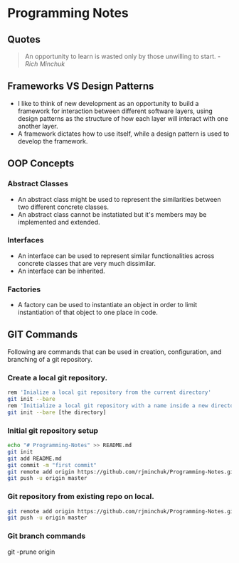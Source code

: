 # Programming Notes

## Quotes

> An opportunity to learn is wasted only by those unwilling to start. -*Rich Minchuk*

## Frameworks VS Design Patterns

- I like to think of new development as an opportunity to build a framework for interaction between different software layers, using design patterns as the structure of how each layer will interact with one another layer.
- A framework dictates how to use itself, while a design pattern is used to develop the framework.

## OOP Concepts

### Abstract Classes
- An abstract class might be used to represent the similarities between two different concrete classes.
- An abstract class cannot be instatiated but it's members may be implemented and extended.

### Interfaces
- An interface can be used to represent similar functionalities across concrete classes that are very much dissimilar.
- An interface can be inherited.

### Factories
- A factory can be used to instantiate an object in order to limit instantiation of that object to one place in code.

## GIT Commands

Following are commands that can be used in creation, configuration, and branching of a git repository.

### Create a local git repository.
```sh
rem 'Inialize a local git repository from the current directory' 
git init --bare
rem 'Initialize a local git repository with a name inside a new directory'
git init --bare [the directory]
```

### Initial git repository setup
```sh
echo "# Programming-Notes" >> README.md
git init
git add README.md
git commit -m "first commit"
git remote add origin https://github.com/rjminchuk/Programming-Notes.git
git push -u origin master
```

### Git repository from existing repo on local.
```sh
git remote add origin https://github.com/rjminchuk/Programming-Notes.git
git push -u origin master
```

### Git branch commands
git -prune origin 
